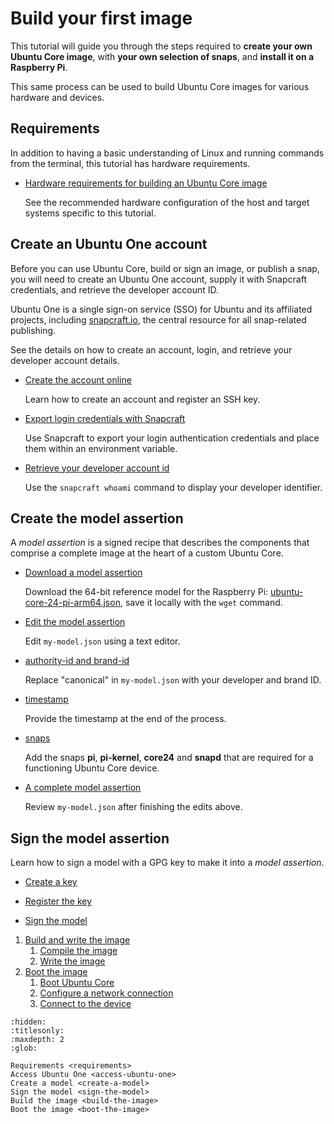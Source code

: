 # Build your first image

This tutorial will guide you through the steps required to **create your own Ubuntu Core image**, with **your own selection of snaps**, and **install it on a Raspberry Pi**.  

This same process can be used to build Ubuntu Core images for various hardware and devices.

## Requirements

In addition to having a basic understanding of Linux and running commands from the terminal, this tutorial has hardware requirements.

* [Hardware requirements for building an Ubuntu Core image](requirements.md)

  See the recommended hardware configuration of the host and target systems specific to this tutorial.

## Create an Ubuntu One account

Before you can use Ubuntu Core, build or sign an image, or publish a snap, you will need to create an Ubuntu One account, supply it with Snapcraft credentials, and retrieve the developer account ID.

Ubuntu One is a single sign-on service (SSO) for Ubuntu and its affiliated projects, including [snapcraft.io](https://snapcraft.io), the central resource for all snap-related publishing.

See the details on how to create an account, login, and retrieve your developer account details.

* [Create the account online](access-ubuntu-one.md#create-an-ubuntu-one-account)

  Learn how to create an account and register an SSH key.

* [Export login credentials with Snapcraft](access-ubuntu-one.md#snapcraft-credentials)

  Use Snapcraft to export your login authentication credentials and place them within an environment variable.

* [Retrieve your developer account id](access-ubuntu-one.md#retrieve-your-developer-account-id)

  Use the `snapcraft whoami` command to display your developer identifier.

## Create the model assertion

A _model assertion_ is a signed recipe that describes the components that comprise a complete image at the heart of a custom Ubuntu Core.

* [Download a model assertion](create-a-model.md#download-a-model-file)

  Download the 64-bit reference model for the Raspberry Pi: [ubuntu-core-24-pi-arm64.json](https://raw.githubusercontent.com/snapcore/models/master/ubuntu-core-24-pi-arm64.json), save it locally with the `wget` command.

* [Edit the model assertion](create-a-model.md#edit-the-model-file)

  Edit `my-model.json` using a text editor.

* [authority-id and brand-id](create-a-model.md#authority-id-and-brand-id)

  Replace "canonical" in `my-model.json` with your developer and brand ID.

* [timestamp](create-a-model.md#timestamp)

  Provide the timestamp at the end of the process.

* [snaps](create-a-model.md#snaps)

  Add the snaps **pi**, **pi-kernel**, **core24** and **snapd** that are required for a functioning Ubuntu Core device.

* [A complete model assertion](create-a-model.md#complete-model-example)

  Review `my-model.json` after finishing the edits above.

## Sign the model assertion

Learn how to sign a model with a GPG key to make it into a _model assertion_.

* [Create a key](sign-the-model.md#create-a-key)

* [Register the key](sign-the-model.md#register-the-key)

* [Sign the model](sign-the-model.md#sign-the-model)


1. [Build and write the image](build-the-image)
   1. [Compile the image](build-the-image.md#compile-the-image)
   1. [Write the image](build-the-image.md#write-the-image)
1. [Boot the image](boot-the-image)
   1. [Boot Ubuntu Core](boot-the-image.md#boot-ubuntu-core)
   1. [Configure a network connection](boot-the-image.md#configure-a-network-connection)
   1. [Connect to the device](boot-the-image.md#connect-to-the-device)

```{toctree}
:hidden:
:titlesonly:
:maxdepth: 2
:glob:

Requirements <requirements>
Access Ubuntu One <access-ubuntu-one>
Create a model <create-a-model>
Sign the model <sign-the-model>
Build the image <build-the-image>
Boot the image <boot-the-image>
